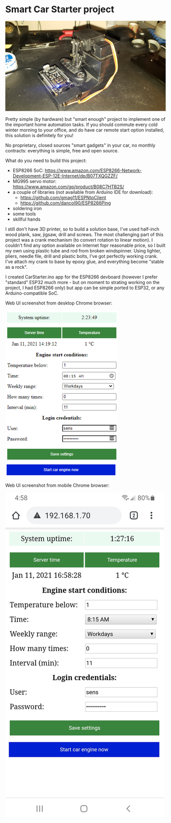 # Smart Car Starter project

![alt text](https://github.com/sensboston/CarStarter/blob/master/car_starter.png?raw=true)

Pretty simple (by hardware) but "smart enough" project to implement one of the important home automation tasks.
If you should commute every cold winter morning to your office, and do have car remote start option installed, this solution is definitely for you!

No proprietary, closed sources "smart gadgets" in your car, no monthly contracts: everything is simple, free and open source.

What do you need to build this project:
- ESP8266 SoC: https://www.amazon.com/ESP8266-Network-Development-ESP-12E-Internet/dp/B07TXQGZZF/ 
- MG995 servo motor: https://www.amazon.com/gp/product/B08C7HTB2S/
- a couple of libraries (not available from Arduino IDE for download):
  - https://github.com/gmag11/ESPNtpClient
  - https://github.com/dancol90/ESP8266Ping
- soldering iron
- some tools 
- skillful hands

I still don't have 3D printer, so to build a solution base, I've used half-inch wood plank, saw, jigsaw, drill and screws.
The most challenging part of this project was a crank mechanism (to convert rotation to linear motion). I couldn't find any option available on Internet fopr reasonable price, so I built my own using plastic tube and rod from broken windspinner. Using lighter, pliers, needle file, drill and plastic bolts, I've got perfectly working crank. I've attach my crank to base by epoxy glue, and everything become "stable as a rock".

I created CarStarter.ino app for the ESP8266 devboard (however I prefer "standard" ESP32 much more - but on moment to strating working on the project, I had ESP8266 only) but app can be simple ported to ESP32, or any Arduino-compatible SoC.

Web UI screenshot from desktop Chrome browser:

![alt text](https://github.com/sensboston/CarStarter/blob/master/chrome_screenshot.png?raw=true)

Web UI screenshot from mobile Chrome browser:

![alt text](https://github.com/sensboston/CarStarter/blob/master/mobile_screenshot.png?raw=true)
